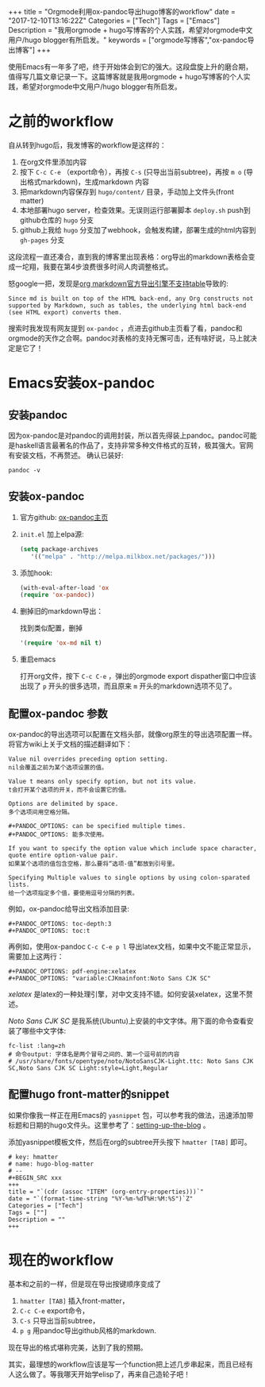 +++
title = "Orgmode利用ox-pandoc导出hugo博客的workflow"
date = "2017-12-10T13:16:22Z"
Categories = ["Tech"]
Tags = ["Emacs"]
Description = "我用orgmode + hugo写博客的个人实践，希望对orgmode中文用户/hugo blogger有所启发。"
keywords = ["orgmode写博客","ox-pandoc导出博客"]
+++


使用Emacs有一年多了吧，终于开始体会到它的强大。这段盘旋上升的磨合期，值得写几篇文章记录一下。这篇博客就是我用orgmode + hugo写博客的个人实践，希望对orgmode中文用户/hugo blogger有所启发。

# 之前的workflow

自从转到hugo后，我发博客的workflow是这样的：

1.  在org文件里添加内容
2.  按下 `C-c C-e` （export命令），再按 `C-s` (只导出当前subtree)，再按 `m o`
    (导出格式markdown)，生成markdown 内容
3.  把markdown内容保存到 `hugo/content/` 目录，手动加上文件头(front matter)
4.  本地部署hugo server，检查效果。无误则运行部署脚本 `deploy.sh` push到github仓库的 `hugo` 分支
5.  github上我给 `hugo` 分支加了webhook，会触发构建，部署生成的html内容到 `gh-pages` 分支

这段流程一直还凑合，直到我的博客里出现表格：org导出的markdown表格会变成一坨翔，我要在第4步浪费很多时间人肉调整格式。  

怒google一把，发现是[org markdown官方导出引擎不支持table](http://orgmode.org/manual/Markdown-export.html)导致的:

    Since md is built on top of the HTML back-end, any Org constructs not supported by Markdown, such as tables, the underlying html back-end (see HTML export) converts them.

搜索时我发现有网友提到 `ox-pandoc`
，点进去github主页看了看，pandoc和orgmode的天作之合啊。pandoc对表格的支持无懈可击，还有啥好说，马上就决定是它了！

# Emacs安装ox-pandoc

## 安装pandoc

因为ox-pandoc是对pandoc的调用封装，所以首先得装上pandoc。pandoc可能是haskell语言最著名的作品了，支持非常多种文件格式的互转，极其强大。官网有安装文档，不再赘述。
确认已装好:

``` shell
pandoc -v
```

## 安装ox-pandoc

1.  官方github: [ox-pandoc主页](https://github.com/kawabata/ox-pandoc)

2.  `init.el` 加上elpa源:
    
    ``` commonlisp
    (setq package-archives
       '(("melpa" . "http://melpa.milkbox.net/packages/")))
    ```

3.  添加hook:
    
    ``` commonlisp
    (with-eval-after-load 'ox
    (require 'ox-pandoc))
    ```

4.  删掉旧的markdown导出：
    
    找到类似配置，删掉
    
    ``` commonlisp
    '(require 'ox-md nil t)
    ```

5.  重启emacs
    
    打开org文件，按下 `C-c C-e` ，弹出的orgmode export dispather窗口中应该出现了 `p`
    开头的很多选项，而且原来 `m` 开头的markdown选项不见了。

## 配置ox-pandoc 参数

ox-pandoc的导出选项可以配置在文档头部，就像org原生的导出选项配置一样。将官方wiki上关于文档的描述翻译如下：

    Value nil overrides preceding option setting.
    nil会覆盖之前为某个选项设置的值。
    
    Value t means only specify option, but not its value.
    t会打开某个选项的开关，而不会设置它的值。
    
    Options are delimited by space.
    多个选项间用空格分隔。
    
    #+PANDOC_OPTIONS: can be specified multiple times. 
    #+PANDOC_OPTIONS: 能多次使用。
    
    If you want to specify the option value which include space character, quote entire option-value pair.
    如果某个选项的值包含空格，那么要将“选项-值”都放到引号里。
    
    Specifying Multiple values to single options by using colon-sparated lists.
    给一个选项指定多个值，要使用逗号分隔的列表。

例如，ox-pandoc给导出文档添加目录:

    #+PANDOC_OPTIONS: toc-depth:3
    #+PANDOC_OPTIONS: toc:t

再例如，使用ox-pandoc `C-c C-e p l` 导出latex文档，如果中文不能正常显示，需要加上这两行：

    #+PANDOC_OPTIONS: pdf-engine:xelatex
    #+PANDOC_OPTIONS: "variable:CJKmainfont:Noto Sans CJK SC"

*xelatex* 是latex的一种处理引擎，对中文支持不错。如何安装xelatex，这里不赘述。

*Noto Sans CJK SC* 是我系统(Ubuntu)上安装的中文字体。用下面的命令查看安装了哪些中文字体:

    fc-list :lang=zh
    # 命令output: 字体名是两个冒号之间的、第一个逗号前的内容
    # /usr/share/fonts/opentype/noto/NotoSansCJK-Light.ttc: Noto Sans CJK SC,Noto Sans CJK SC Light:style=Light,Regular

## 配置hugo front-matter的snippet

如果你像我一样正在用Emacs的 `yasnippet`
包，可以参考我的做法，迅速添加带标题和日期的hugo文件头。这里参考了：[setting-up-the-blog](http://whyarethingsthewaytheyare.com/setting-up-the-blog/#workflow)
。

添加yasnippet模板文件，然后在org的subtree开头按下 `hmatter [TAB]` 即可。

    # key: hmatter
    # name: hugo-blog-matter
    # --
    #+BEGIN_SRC xxx
    +++
    title = "`(cdr (assoc "ITEM" (org-entry-properties)))`"
    date = "`(format-time-string "%Y-%m-%dT%H:%M:%S")`Z"
    Categories = ["Tech"]
    Tags = [""]
    Description = ""
    +++

# 现在的workflow

基本和之前的一样，但是现在导出按键顺序变成了

1.  `hmatter [TAB]` 插入front-matter，
2.  `C-c C-e` export命令，
3.  `C-s` 只导出当前subtree，
4.  `p g` 用pandoc导出github风格的markdown.

现在导出的格式堪称完美，达到了我的预期。

其实，最理想的workflow应该是写一个function把上述几步串起来，而且已经有人这么做了。等我哪天开始学elisp了，再来自己造轮子吧！

